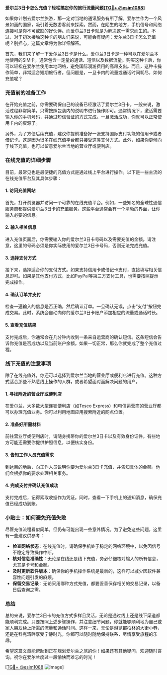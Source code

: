 **爱尔兰3日卡怎么充值？轻松搞定你的旅行流量问题[[TG💪+ @esim1088](https://t.me/s/esim1088)]**

如果你计划去爱尔兰旅游，那一定对当地的通讯服务有所了解。爱尔兰作为一个风景如画的国家，吸引着无数游客前来探索。然而，在陌生的地方，手机信号和网络连接可是你不可或缺的好伙伴。而爱尔兰3日卡就是为解决这一需求而生的。不过，对于初次接触这种卡的朋友们来说，可能会有疑问：爱尔兰3日卡怎么充值呢？别担心，这篇文章将为你详细解答。

首先，我们来了解一下爱尔兰3日卡是什么。爱尔兰3日卡是一种可以在爱尔兰本地使用的SIM卡，通常包含一定量的通话、短信以及数据流量。购买这种卡后，你可以轻松在爱尔兰使用本地网络，避免国际漫游费用的高昂支出。而且，这种卡操作简单，非常适合短期旅行者。但问题是，一旦卡内的流量或通话时间耗尽，如何充值呢？

### 充值前的准备工作

在开始充值之前，你需要确保自己的设备已经激活了爱尔兰3日卡。一般来说，激活过程非常简单，只需按照包装内的说明书进行操作即可。通常情况下，激活需要输入你的手机号码，并通过短信验证的方式完成。一旦激活成功，你就可以正常使用卡内的资源了。

另外，为了方便后续充值，建议你提前准备好一张支持国际支付功能的信用卡或者借记卡。这是因为很多在线充值平台都只接受这类支付方式。此外，如果你更倾向于线下充值，也可以留意爱尔兰当地的营业厅或便利店。

### 在线充值的详细步骤

目前，最常见也是最便捷的充值方式是通过线上平台进行操作。以下是一些主流的在线充值平台及其具体步骤：

#### 1. 访问充值网站

首先，打开浏览器并访问一个可靠的在线充值平台。例如，一些知名的全球性通信服务商都提供爱尔兰3日卡的充值服务。这些平台通常会有一个清晰的界面，让你输入必要的信息。

#### 2. 输入相关信息

进入充值页面后，你需要输入你的爱尔兰3日卡号码以及需要充值的金额。请注意，这里的号码必须是你实际使用的爱尔兰3日卡号码，否则无法完成充值。

#### 3. 选择支付方式

接下来，选择适合你的支付方式。如果支持信用卡或借记卡支付，直接填写相关信息即可。如果是其他支付方式，比如PayPal等第三方支付工具，也需要按照提示完成操作。

#### 4. 确认订单并支付

检查一遍输入的信息是否正确，然后确认订单。一旦确认无误，点击“支付”按钮完成交易。此时，系统会自动向你的爱尔兰3日卡账户添加相应的流量或通话时长。

#### 5. 查看充值结果

支付完成后，你通常会在几分钟内收到一条来自运营商的确认短信。这条短信会告诉你充值是否成功以及当前账户余额。如果一切正常，那么你就完成了整个充值过程。

### 线下充值的注意事项

除了在线充值外，你还可以选择到爱尔兰当地的营业厅或便利店进行充值。这种方式适合那些不熟悉线上操作的人群，或者希望面对面解决问题的用户。

#### 1. 寻找附近的营业厅或便利店

在爱尔兰，大多数大型连锁便利店（如Tesco Express）和电信运营商的营业厅都可以办理充值业务。你可以利用地图应用搜索附近的网点位置。

#### 2. 准备好所需材料

前往营业厅或便利店时，请随身携带你的爱尔兰3日卡以及有效身份证件。有些地方可能还需要你提供护照信息，以便核实身份。

#### 3. 告知工作人员充值需求

到达目的地后，向工作人员说明你要为爱尔兰3日卡充值，并告知具体的金额。他们会根据你的要求处理相关事务。

#### 4. 完成支付并确认充值成功

支付完成后，记得索取收据作为凭证。同时，查看一下手机上的通知消息，确保充值已经成功到账。

### 小贴士：如何避免充值失败

尽管充值流程看似简单，但仍有可能出现一些意外情况。为了避免这些问题，这里有一些建议供参考：

- **检查网络状态**：在线充值时，请确保手机处于稳定的网络环境中，以免因信号不稳定导致操作中断。
- **核对信息准确性**：无论是在线还是线下充值，务必仔细核对输入的所有信息，尤其是卡号和金额。
- **及时更新软件版本**：确保你的手机操作系统是最新的，这样可以减少因软件兼容性问题引发的麻烦。
- **保留交易记录**：无论采用哪种方式充值，都要妥善保存相关的交易记录，以备日后查询之需。

### 总结

总的来说，爱尔兰3日卡的充值方式多样且灵活，无论是通过线上还是线下渠道都能顺利完成。只要按照上述步骤操作，并注意细节问题，你就能够顺利地为自己或家人朋友续上所需的流量和通话时间。这样一来，无论是游览都柏林的大街小巷，还是在科克湾畔享受宁静时光，你都可以随时随地保持联系，尽情享受旅程的乐趣。

希望这篇文章能帮助到正在规划爱尔兰之旅的你！如果还有其他疑问，欢迎随时咨询。祝你在爱尔兰度过一段愉快而难忘的时光！

[[TG💪+ @esim1088](https://t.me/s/esim1088) ![Image](https://i.postimg.cc/4NQfJmqS/Snipaste-2025-05-13-00-14-12.png)]